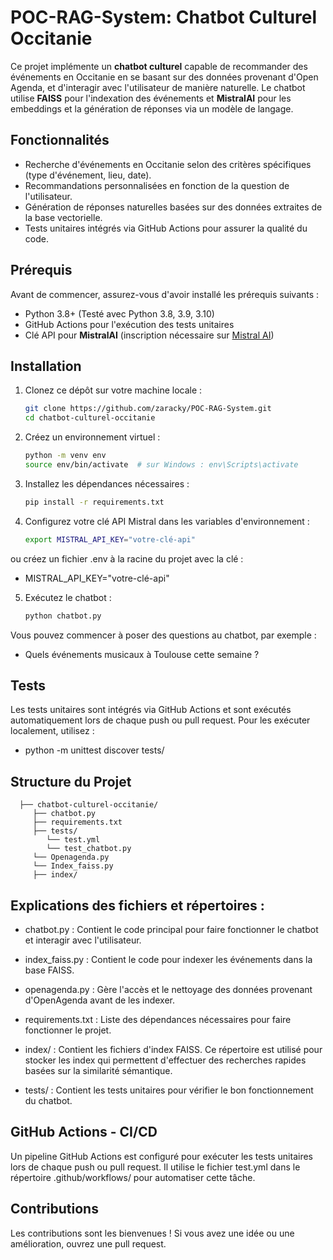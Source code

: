 # POC-RAG-System: Chatbot Culturel Occitanie

Ce projet implémente un **chatbot culturel** capable de recommander des événements en Occitanie en se basant sur des données provenant d'Open Agenda, et d'interagir avec l'utilisateur de manière naturelle. Le chatbot utilise **FAISS** pour l'indexation des événements et **MistralAI** pour les embeddings et la génération de réponses via un modèle de langage.

## Fonctionnalités

- Recherche d'événements en Occitanie selon des critères spécifiques (type d'événement, lieu, date).
- Recommandations personnalisées en fonction de la question de l'utilisateur.
- Génération de réponses naturelles basées sur des données extraites de la base vectorielle.
- Tests unitaires intégrés via GitHub Actions pour assurer la qualité du code.

## Prérequis

Avant de commencer, assurez-vous d'avoir installé les prérequis suivants :

- Python 3.8+ (Testé avec Python 3.8, 3.9, 3.10)
- GitHub Actions pour l'exécution des tests unitaires
- Clé API pour **MistralAI** (inscription nécessaire sur [Mistral AI](https://mistral.ai))

## Installation

1. Clonez ce dépôt sur votre machine locale :

   ```bash
   git clone https://github.com/zaracky/POC-RAG-System.git
   cd chatbot-culturel-occitanie


2. Créez un environnement virtuel :

   ```bash
   python -m venv env
   source env/bin/activate  # sur Windows : env\Scripts\activate

3. Installez les dépendances nécessaires :

   ```bash
   pip install -r requirements.txt

4. Configurez votre clé API Mistral dans les variables d'environnement :

   ```bash
   export MISTRAL_API_KEY="votre-clé-api"

ou créez un fichier .env à la racine du projet avec la clé :

   - MISTRAL_API_KEY="votre-clé-api"


5. Exécutez le chatbot :

   ```bash
   python chatbot.py

Vous pouvez commencer à poser des questions au chatbot, par exemple :

   - Quels événements musicaux à Toulouse cette semaine ?

## Tests

Les tests unitaires sont intégrés via GitHub Actions et sont exécutés automatiquement lors de chaque push ou pull request. Pour les exécuter localement, utilisez :

   - python -m unittest discover tests/




## Structure du Projet

      ├── chatbot-culturel-occitanie/
         ├── chatbot.py                   
         ├── requirements.txt           
         ├── tests/         
            └── test.yml           
            └── test_chatbot.py
         └── Openagenda.py
         └── Index_faiss.py
         ├── index/  

## Explications des fichiers et répertoires :
- chatbot.py : Contient le code principal pour faire fonctionner le chatbot et interagir avec l'utilisateur.

- index_faiss.py : Contient le code pour indexer les événements dans la base FAISS.

- openagenda.py : Gère l'accès et le nettoyage des données provenant d'OpenAgenda avant de les indexer.

- requirements.txt : Liste des dépendances nécessaires pour faire fonctionner le projet.

- index/ : Contient les fichiers d'index FAISS. Ce répertoire est utilisé pour stocker les index qui permettent d'effectuer des recherches rapides basées sur la similarité sémantique.

- tests/ : Contient les tests unitaires pour vérifier le bon fonctionnement du chatbot.


## GitHub Actions - CI/CD

Un pipeline GitHub Actions est configuré pour exécuter les tests unitaires lors de chaque push ou pull request. Il utilise le fichier test.yml dans le répertoire .github/workflows/ pour automatiser cette tâche.

## Contributions

Les contributions sont les bienvenues ! Si vous avez une idée ou une amélioration, ouvrez une pull request.
